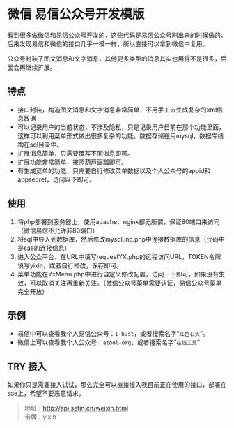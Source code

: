 # 微信 易信公众号开发模版 #

看到很多做微信和易信公众号开发的，这些代码是易信公众号刚出来的时候做的，后来发现易信和微信的接口几乎一模一样，所以直接可以拿到微信中复用。

公众号封装了图文消息和文字消息，其他更多类型的消息其实也用得不是很多，后面会再继续扩展。

## 特点 ##
- 接口封装，构造图文消息和文字消息非常简单，不用手工去生成复杂的xml信息数据
- 可以记录用户的当前状态，不涉及隐私，只是记录用户目前在那个功能里面，这样可以利用菜单形式做出很多复杂的功能。数据存储在用mysql，数据库结构在sql目录中。
- 扩展消息简单，只需要覆写不同消息即可。
- 扩展功能非常简单，按照葫芦画瓢即可。
- 有生成菜单的功能，只需要自行修改菜单数据以及个人公众号的appid和appsecret，访问以下即可。

## 使用 ##
1. 将php部署到服务器上，使用apache、nginx都无所谓，保证80端口来访问（微信易信不允许非80端口）
2. 将sql中导入到数据库，然后修改mysql.inc.php中连接数据库的信息（代码中是sae的连接信息）
3. 进入公众平台，在URL中填写requestYX.php的远程访问URL，TOKEN令牌填写yixin，或者自行修改，保存即可。
4. 菜单功能在YxMenu.php中进行自定义修改配置，访问一下即可，如果没有生效，可以取消关注再重新关注。（微信公众号菜单需要认证，易信公众号菜单完全开放）

## 示例 ##
- 易信中可以查看我个人易信公众号：`i-hust`，或者搜索名字“`红色石头`”。
- 微信上可以查看我个人公众号：`atool-org`，或者搜索名字“`在线工具`”

## TRY 接入 ##
如果你只是需要接入试试，那么完全可以直接接入我目前正在使用的接口，部署在sae上，希望不要恶意请求。

> 地址：http://api.setin.cn/weixin.html   
> 令牌：yixin  
 